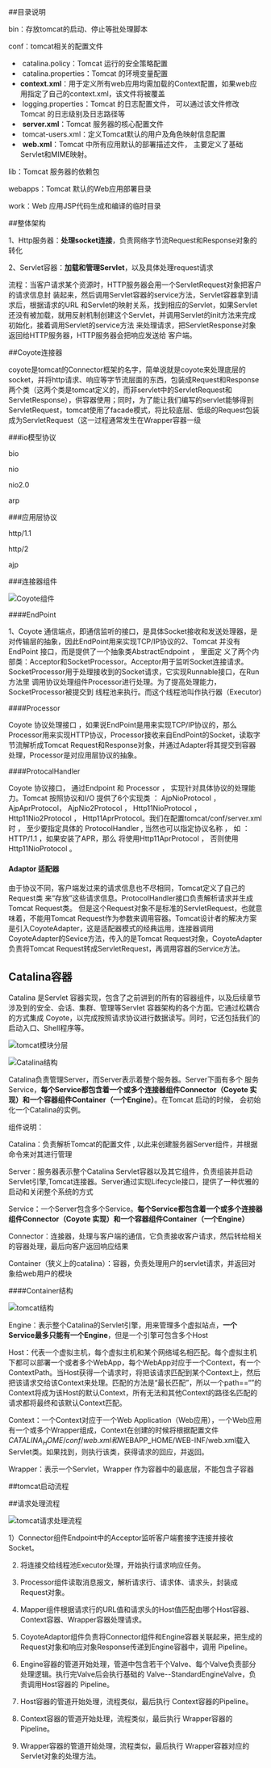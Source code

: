 ##目录说明

bin：存放tomcat的启动、停止等批处理脚本

conf：tomcat相关的配置文件

- ​	catalina.policy：Tomcat 运行的安全策略配置
- ​	catalina.properties：Tomcat 的环境变量配置 
- ​	**context.xml**：用于定义所有web应用均需加载的Context配置，如果web应用指定了自己的context.xml，该文件将被覆盖 
- ​	logging.properties：Tomcat 的日志配置文件， 可以通过该文件修改Tomcat 的日志级别及日志路径等 
- ​	**server.xml**：Tomcat 服务器的核心配置文件 
- ​	tomcat-users.xml：定义Tomcat默认的用户及角色映射信息配置 
- ​	**web.xml**：Tomcat 中所有应用默认的部署描述文件， 主要定义了基础Servlet和MIME映射。 

lib：Tomcat 服务器的依赖包 

webapps：Tomcat 默认的Web应用部署目录 

work：Web 应用JSP代码生成和编译的临时目录 



##整体架构

1、Http服务器：**处理socket连接**，负责网络字节流Request和Response对象的转化

2、Servlet容器：**加载和管理Servlet**，以及具体处理request请求

流程：当客户请求某个资源时，HTTP服务器会用一个ServletRequest对象把客户的请求信息封 装起来，然后调用Servlet容器的service方法，Servlet容器拿到请求后，根据请求的URL 和Servlet的映射关系，找到相应的Servlet，如果Servlet还没有被加载，就用反射机制创建这个Servlet，并调用Servlet的init方法来完成初始化，接着调用Servlet的service方法 来处理请求，把ServletResponse对象返回给HTTP服务器，HTTP服务器会把响应发送给 客户端。

##Coyote连接器

coyote是tomcat的Connector框架的名字，简单说就是coyote来处理底层的socket，并将http请求、响应等字节流层面的东西，包装成Request和Response两个类（这两个类是tomcat定义的，而非servlet中的ServletRequest和ServletResponse），供容器使用；同时，为了能让我们编写的servlet能够得到ServletRequest，tomcat使用了facade模式，将比较底层、低级的Request包装成为ServletRequest（这一过程通常发生在Wrapper容器一级

###io模型协议

bio

nio

nio2.0

arp

###应用层协议

http/1.1

http/2

ajp

###连接器组件

![Coyote组件](\images\Coyote组件.png)

####EndPoint

1、Coyote 通信端点，即通信监听的接口，是具体Socket接收和发送处理器，是对传输层的抽象，因此EndPoint用来实现TCP/IP协议的2、Tomcat 并没有EndPoint 接口，而是提供了一个抽象类AbstractEndpoint ， 里面定 义了两个内部类：Acceptor和SocketProcessor。Acceptor用于监听Socket连接请求。 SocketProcessor用于处理接收到的Socket请求，它实现Runnable接口，在Run方法里 调用协议处理组件Processor进行处理。为了提高处理能力，SocketProcessor被提交到 线程池来执行。而这个线程池叫作执行器（Executor)



####Processor

Coyote 协议处理接口 ，如果说EndPoint是用来实现TCP/IP协议的，那么Processor用来实现HTTP协议，Processor接收来自EndPoint的Socket，读取字节流解析成Tomcat Request和Response对象，并通过Adapter将其提交到容器处理，Processor是对应用层协议的抽象。

####ProtocalHandler

Coyote 协议接口， 通过Endpoint 和 Processor ， 实现针对具体协议的处理能力。Tomcat 按照协议和I/O 提供了6个实现类 ： AjpNioProtocol ， AjpAprProtocol， AjpNio2Protocol ， Http11NioProtocol ，Http11Nio2Protocol ， Http11AprProtocol。我们在配置tomcat/conf/server.xml 时 ， 至少要指定具体的 ProtocolHandler , 当然也可以指定协议名称 ， 如 ： HTTP/1.1 ，如果安装了APR，那么 将使用Http11AprProtocol ， 否则使用 Http11NioProtocol 。

#### Adaptor 适配器

由于协议不同，客户端发过来的请求信息也不尽相同，Tomcat定义了自己的Request类 来“存放”这些请求信息。ProtocolHandler接口负责解析请求并生成Tomcat Request类。 但是这个Request对象不是标准的ServletRequest，也就意味着，不能用Tomcat Request作为参数来调用容器。Tomcat设计者的解决方案是引入CoyoteAdapter，这是适配器模式的经典运用，连接器调用CoyoteAdapter的Sevice方法，传入的是Tomcat Request对象，CoyoteAdapter负责将Tomcat Request转成ServletRequest，再调用容器的Service方法。 



## Catalina容器

Catalina 是Servlet 容器实现，包含了之前讲到的所有的容器组件，以及后续章节涉及到的安全、会话、集群、管理等Servlet 容器架构的各个方面。它通过松耦合的方式集成 Coyote，以完成按照请求协议进行数据读写。同时，它还包括我们的启动入口、Shell程序等。

![tomcat模块分层](\images\tomcat模块分层.png)



![Catalina结构](\images\Catalina结构.png)

Catalina负责管理Server，而Server表示着整个服务器。Server下面有多个 服务Service，**每个Service都包含着一个或多个连接器组件Connector（Coyote 实现）和一个容器组件Container（一个Engine）**。在Tomcat 启动的时候， 会初始化一个Catalina的实例。

组件说明：

Catalina：负责解析Tomcat的配置文件 , 以此来创建服务器Server组件，并根据命令来对其进行管理 

Server：服务器表示整个Catalina Servlet容器以及其它组件，负责组装并启动Servlet引擎,Tomcat连接器。Server通过实现Lifecycle接口，提供了一种优雅的启动和关闭整个系统的方式 

Service：一个Server包含多个Service。**每个Service都包含着一个或多个连接器组件Connector（Coyote 实现）和一个容器组件Container（一个Engine）**

Connector：连接器，处理与客户端的通信，它负责接收客户请求，然后转给相关的容器处理，最后向客户返回响应结果 

Container（狭义上的catalina）：容器，负责处理用户的servlet请求，并返回对象给web用户的模块 





####Container结构

![tomcat结构](\images\tomcat结构.png)

Engine：表示整个Catalina的Servlet引擎，用来管理多个虚拟站点，**一个Service最多只能有一个Engine**，但是一个引擎可包含多个Host 

Host：代表一个虚拟主机，每个虚拟主机和某个网络域名相匹配。每个虚拟主机下都可以部署一个或者多个WebApp，每个WebApp对应于一个Context，有一个ContextPath。当Host获得一个请求时，将把该请求匹配到某个Context上，然后把该请求交给该Context来处理。匹配的方法是“最长匹配”，所以一个path==“”的Context将成为该Host的默认Context，所有无法和其他Context的路径名匹配的请求都将最终和该默认Context匹配。

Context：一个Context对应于一个Web Application（Web应用），一个Web应用有一个或多个Wrapper组成，Context在创建的时候将根据配置文件$CATALINA_HOME/conf/web.xml和$WEBAPP_HOME/WEB-INF/web.xml载入Servlet类。如果找到，则执行该类，获得请求的回应，并返回。

Wrapper：表示一个Servlet，Wrapper 作为容器中的最底层，不能包含子容器



##tomcat启动流程



##请求处理流程

![tomcat请求处理流程](\images\tomcat请求处理流程.png)



1）Connector组件Endpoint中的Acceptor监听客户端套接字连接并接收Socket。 

2) 将连接交给线程池Executor处理，开始执行请求响应任务。 

3) Processor组件读取消息报文，解析请求行、请求体、请求头，封装成Request对象。 

4) Mapper组件根据请求行的URL值和请求头的Host值匹配由哪个Host容器、Context容器、Wrapper容器处理请求。

5) CoyoteAdaptor组件负责将Connector组件和Engine容器关联起来，把生成的Request对象和响应对象Response传递到Engine容器中，调用 Pipeline。 

6) Engine容器的管道开始处理，管道中包含若干个Valve、每个Valve负责部分处理逻辑。执行完Valve后会执行基础的 Valve--StandardEngineValve，负责调用Host容器的 Pipeline。 

7) Host容器的管道开始处理，流程类似，最后执行 Context容器的Pipeline。 

8) Context容器的管道开始处理，流程类似，最后执行 Wrapper容器的Pipeline。 

9) Wrapper容器的管道开始处理，流程类似，最后执行 Wrapper容器对应的Servlet对象的处理方法。